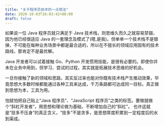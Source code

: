 ```yaml
---
title: "关于程序员技术的一点想法"
date: 2020-10-03T16:03:42+08:00
draft: false
---
```

如果说一位 Java 程序员就只满足于 Java 技术栈，则思维久而久之就容易禁锢，因为他已经很适应 Java 的一套理念及模式了(嗯,是我)。但单单一个技术栈不是银弹，不可能在每种业务场景中都是最合适的，所以在不擅长的领域应用固有的技术路线，那肯定不是最优解。

Java 开发者可以试着接触 Go、Python 开发惯用技能，是很有必要的。即使你并未在业务中用到，但学习、尝试的过程，其实就是拓展技术思维的好机会。

一旦你接触了新的领域和思路，其实反过来也能对你既有技术栈产生推动效果，毕竟思想大多数时候都能通过各种工具来达成，千万条路都可达成同一目标。真正做到思想为本，工具为用。

怕就怕把自己贴上“Java 程序员”、“JavaScript 程序员”之类的标签。要做就做个“斜杠开发者”，用思想和理论做为基础，不断增加自己的“斜杠”。
也许这就是“技多不压身”的真正含义，“技多”不是贪多，是思想厚度积累到一定程度后的水到渠成。